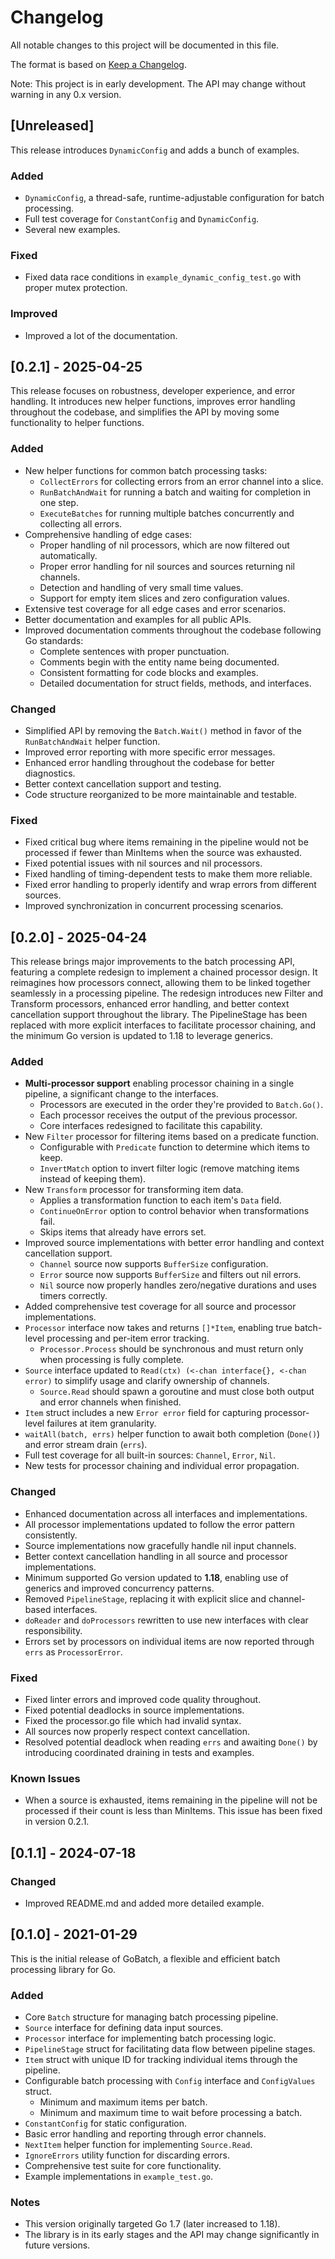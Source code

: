 # Changelog

All notable changes to this project will be documented in this file.

The format is based on [Keep a Changelog](https://keepachangelog.com/en/1.0.0/).

Note: This project is in early development. The API may change without warning in any 0.x version.

## [Unreleased]

This release introduces `DynamicConfig` and adds a bunch of examples.

### Added

- `DynamicConfig`, a thread-safe, runtime-adjustable configuration for batch processing.
- Full test coverage for `ConstantConfig` and `DynamicConfig`.
- Several new examples.

### Fixed

- Fixed data race conditions in `example_dynamic_config_test.go` with proper mutex protection.

### Improved

- Improved a lot of the documentation.


## [0.2.1] - 2025-04-25

This release focuses on robustness, developer experience, and error handling. It introduces new helper functions, improves error handling throughout the codebase, and simplifies the API by moving some functionality to helper functions.

### Added

- New helper functions for common batch processing tasks:
  - `CollectErrors` for collecting errors from an error channel into a slice.
  - `RunBatchAndWait` for running a batch and waiting for completion in one step.
  - `ExecuteBatches` for running multiple batches concurrently and collecting all errors.
- Comprehensive handling of edge cases:
  - Proper handling of nil processors, which are now filtered out automatically.
  - Proper error handling for nil sources and sources returning nil channels.
  - Detection and handling of very small time values.
  - Support for empty item slices and zero configuration values.
- Extensive test coverage for all edge cases and error scenarios.
- Better documentation and examples for all public APIs.
- Improved documentation comments throughout the codebase following Go standards:
  - Complete sentences with proper punctuation.
  - Comments begin with the entity name being documented.
  - Consistent formatting for code blocks and examples.
  - Detailed documentation for struct fields, methods, and interfaces.

### Changed

- Simplified API by removing the `Batch.Wait()` method in favor of the `RunBatchAndWait` helper function.
- Improved error reporting with more specific error messages.
- Enhanced error handling throughout the codebase for better diagnostics.
- Better context cancellation support and testing.
- Code structure reorganized to be more maintainable and testable.

### Fixed

- Fixed critical bug where items remaining in the pipeline would not be processed if fewer than MinItems when the source was exhausted.
- Fixed potential issues with nil sources and nil processors.
- Fixed handling of timing-dependent tests to make them more reliable.
- Fixed error handling to properly identify and wrap errors from different sources.
- Improved synchronization in concurrent processing scenarios.

## [0.2.0] - 2025-04-24

This release brings major improvements to the batch processing API, featuring a complete redesign to implement a chained processor design. It reimagines how processors connect, allowing them to be linked together seamlessly in a processing pipeline. The redesign introduces new Filter and Transform processors, enhanced error handling, and better context cancellation support throughout the library. The PipelineStage has been replaced with more explicit interfaces to facilitate processor chaining, and the minimum Go version is updated to 1.18 to leverage generics.

### Added

- **Multi-processor support** enabling processor chaining in a single pipeline, a significant change to the interfaces.
  - Processors are executed in the order they're provided to `Batch.Go()`.
  - Each processor receives the output of the previous processor.
  - Core interfaces redesigned to facilitate this capability.
- New `Filter` processor for filtering items based on a predicate function.
  - Configurable with `Predicate` function to determine which items to keep.
  - `InvertMatch` option to invert filter logic (remove matching items instead of keeping them).
- New `Transform` processor for transforming item data.
  - Applies a transformation function to each item's `Data` field.
  - `ContinueOnError` option to control behavior when transformations fail.
  - Skips items that already have errors set.
- Improved source implementations with better error handling and context cancellation support.
  - `Channel` source now supports `BufferSize` configuration.
  - `Error` source now supports `BufferSize` and filters out nil errors.
  - `Nil` source now properly handles zero/negative durations and uses timers correctly.
- Added comprehensive test coverage for all source and processor implementations.
- `Processor` interface now takes and returns `[]*Item`, enabling true batch-level processing and per-item error tracking.
  - `Processor.Process` should be synchronous and must return only when processing is fully complete.
- `Source` interface updated to `Read(ctx) (<-chan interface{}, <-chan error)` to simplify usage and clarify ownership of channels.
  - `Source.Read` should spawn a goroutine and must close both output and error channels when finished.
- `Item` struct includes a new `Error error` field for capturing processor-level failures at item granularity.
- `waitAll(batch, errs)` helper function to await both completion (`Done()`) and error stream drain (`errs`).
- Full test coverage for all built-in sources: `Channel`, `Error`, `Nil`.
- New tests for processor chaining and individual error propagation.

### Changed

- Enhanced documentation across all interfaces and implementations.
- All processor implementations updated to follow the error pattern consistently.
- Source implementations now gracefully handle nil input channels.
- Better context cancellation handling in all source and processor implementations.
- Minimum supported Go version updated to **1.18**, enabling use of generics and improved concurrency patterns.
- Removed `PipelineStage`, replacing it with explicit slice and channel-based interfaces.
- `doReader` and `doProcessors` rewritten to use new interfaces with clear responsibility.
- Errors set by processors on individual items are now reported through `errs` as `ProcessorError`.

### Fixed

- Fixed linter errors and improved code quality throughout.
- Fixed potential deadlocks in source implementations.
- Fixed the processor.go file which had invalid syntax.
- All sources now properly respect context cancellation.
- Resolved potential deadlock when reading `errs` and awaiting `Done()` by introducing coordinated draining in tests and examples.

### Known Issues

- When a source is exhausted, items remaining in the pipeline will not be processed if their count is less than MinItems. This issue has been fixed in version 0.2.1.

## [0.1.1] - 2024-07-18

### Changed

- Improved README.md and added more detailed example.

## [0.1.0] - 2021-01-29

This is the initial release of GoBatch, a flexible and efficient batch processing library for Go.

### Added

- Core `Batch` structure for managing batch processing pipeline.
- `Source` interface for defining data input sources.
- `Processor` interface for implementing batch processing logic.
- `PipelineStage` struct for facilitating data flow between pipeline stages.
- `Item` struct with unique ID for tracking individual items through the pipeline.
- Configurable batch processing with `Config` interface and `ConfigValues` struct.
  - Minimum and maximum items per batch.
  - Minimum and maximum time to wait before processing a batch.
- `ConstantConfig` for static configuration.
- Basic error handling and reporting through error channels.
- `NextItem` helper function for implementing `Source.Read`.
- `IgnoreErrors` utility function for discarding errors.
- Comprehensive test suite for core functionality.
- Example implementations in `example_test.go`.

### Notes

- This version originally targeted Go 1.7 (later increased to 1.18).
- The library is in its early stages and the API may change significantly in future versions.

